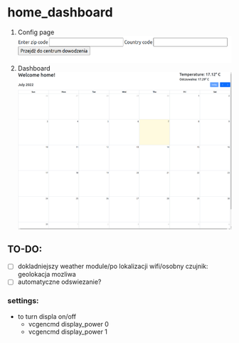 # home_dashboard
1. Config page
![](img/login.png)
2. Dashboard
![](img/dashboard.png)
## TO-DO:
- [ ] dokladniejszy weather module/po lokalizacji wifi/osobny czujnik: geolokacja mozliwa
- [ ] automatyczne odswiezanie? 
### settings:
- to turn displa on/off
  - vcgencmd display_power 0
  - vcgencmd display_power 1
